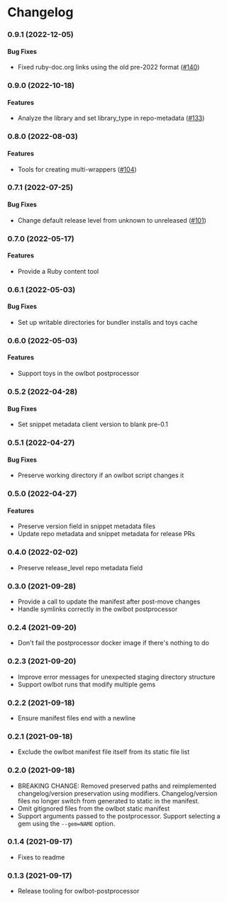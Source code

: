 # Changelog

### 0.9.1 (2022-12-05)

#### Bug Fixes

* Fixed ruby-doc.org links using the old pre-2022 format ([#140](https://github.com/googleapis/ruby-common-tools/issues/140)) 

### 0.9.0 (2022-10-18)

#### Features

* Analyze the library and set library_type in repo-metadata ([#133](https://github.com/googleapis/ruby-common-tools/issues/133)) 

### 0.8.0 (2022-08-03)

#### Features

* Tools for creating multi-wrappers ([#104](https://github.com/googleapis/ruby-common-tools/issues/104)) 

### 0.7.1 (2022-07-25)

#### Bug Fixes

* Change default release level from unknown to unreleased ([#101](https://github.com/googleapis/ruby-common-tools/issues/101)) 

### 0.7.0 (2022-05-17)

#### Features

* Provide a Ruby content tool

### 0.6.1 (2022-05-03)

#### Bug Fixes

* Set up writable directories for bundler installs and toys cache

### 0.6.0 (2022-05-03)

#### Features

* Support toys in the owlbot postprocessor

### 0.5.2 (2022-04-28)

#### Bug Fixes

* Set snippet metadata client version to blank pre-0.1

### 0.5.1 (2022-04-27)

#### Bug Fixes

* Preserve working directory if an owlbot script changes it

### 0.5.0 (2022-04-27)

#### Features

* Preserve version field in snippet metadata files
* Update repo metadata and snippet metadata for release PRs

### 0.4.0 (2022-02-02)

* Preserve release_level repo metadata field

### 0.3.0 (2021-09-28)

* Provide a call to update the manifest after post-move changes
* Handle symlinks correctly in the owlbot postprocessor

### 0.2.4 (2021-09-20)

* Don't fail the postprocessor docker image if there's nothing to do

### 0.2.3 (2021-09-20)

* Improve error messages for unexpected staging directory structure
* Support owlbot runs that modify multiple gems

### 0.2.2 (2021-09-18)

* Ensure manifest files end with a newline

### 0.2.1 (2021-09-18)

* Exclude the owlbot manifest file itself from its static file list

### 0.2.0 (2021-09-18)

* BREAKING CHANGE: Removed preserved paths and reimplemented changelog/version preservation using modifiers. Changelog/version files no longer switch from generated to static in the manifest.
* Omit gitignored files from the owlbot static manifest
* Support arguments passed to the postprocessor. Support selecting a gem using the `--gem=NAME` option.

### 0.1.4 (2021-09-17)

* Fixes to readme

### 0.1.3 (2021-09-17)

* Release tooling for owlbot-postprocessor
